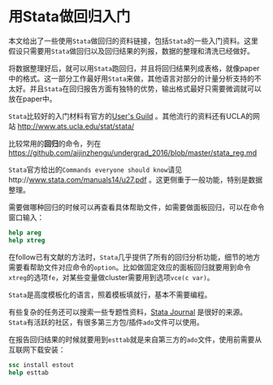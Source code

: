 # 用Stata做回归入门

本文给出了一些使用`Stata`做回归的资料链接，包括`Stata`的一些入门资料。这里假设只需要用`Stata`做回归以及回归结果的列报，数据的整理和清洗已经做好。

将数据整理好后，就可以用`Stata`跑回归，并且将回归结果列成表格，就像paper中的格式。这一部分工作最好用`Stata`来做，其他语言对部分的计量分析支持的不太好。并且`Stata`在回归报告方面有独特的优势，输出格式最好只需要微调就可以放在paper中。

`Stata`比较好的入门材料有官方的[User's Guild](http://www.stata.com/bookstore/users-guide/) 。其他流行的资料还有UCLA的网站
http://www.ats.ucla.edu/stat/stata/


比较常用的**回归**的命令，列在
https://github.com/aijinzhengu/undergrad_2016/blob/master/stata_reg.md

`Stata`官方给出的`Commands everyone should know`请见http://www.stata.com/manuals14/u27.pdf 。这更侧重于一般功能，特别是数据整理。


需要做哪种回归的时候可以再查看具体帮助文件，如需要做面板回归，可以在命令窗口输入：

```stata
help areg
help xtreg
```

在follow已有文献的方法时，`Stata`几乎提供了所有的回归分析功能，细节的地方需要看帮助文件对应命令的`option`。比如做固定效应的面板回归就要用到命令`xtreg`的选项`fe`，对某些变量做cluster需要用到选项`vce(c var)`。

`Stata`是高度模板化的语言，照着模板填就行，基本不需要编程。

有些复杂的任务还可以搜索一些专题性资料，[Stata Journal](http://www.stata.com/bookstore/stata-journal/) 是很好的来源。`Stata`有活跃的社区，有很多第三方包/插件`ado`文件可以使用。

在报告回归结果的时候就要用到`esttab`就是来自第三方的`ado`文件，使用前需要从互联网下载安装：

```stata
ssc install estout
help esttab    

```





